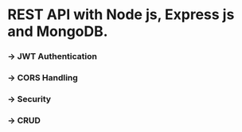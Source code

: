 # REST API with Node js, Express js and MongoDB.
### -> JWT Authentication
### -> CORS Handling
### -> Security
### -> CRUD
